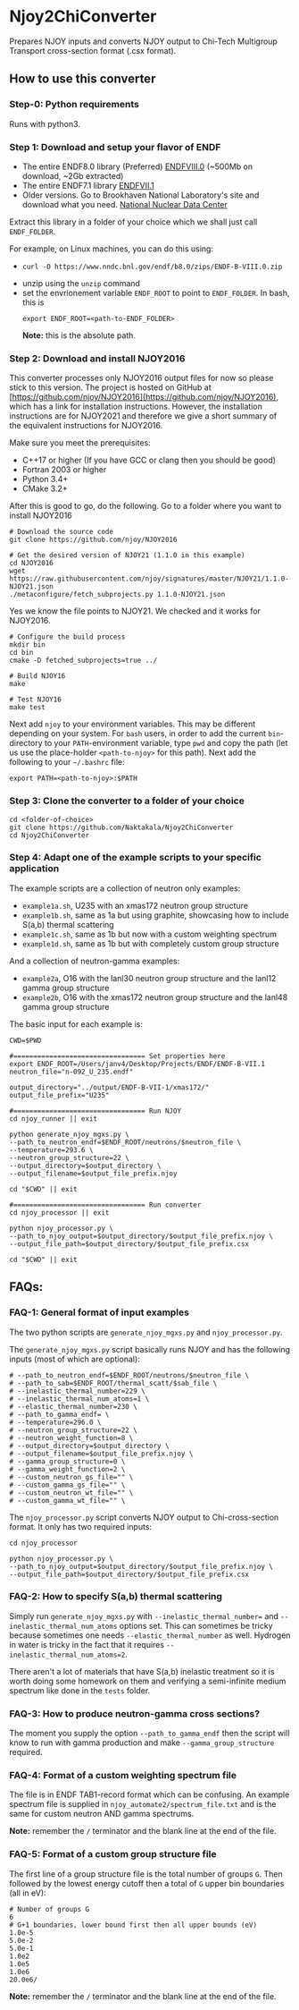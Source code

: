 # Njoy2ChiConverter
Prepares NJOY inputs and converts NJOY output to Chi-Tech Multigroup Transport cross-section format (.csx format).

## How to use this converter

### Step-0: Python requirements

Runs with python3.

### Step 1: Download and setup your flavor of ENDF

- The entire ENDF8.0 library (Preferred) [ENDFVIII.0](https://www.nndc.bnl.gov/endf/b8.0/zips/ENDF-B-VIII.0.zip) (~500Mb on download, ~2Gb extracted)
- The entire ENDF7.1 library [ENDFVII.1](https://ndclx4.bnl.gov/gf/download/frsrelease/138/2242/ENDF-B-VII.1.tar.gz)
- Older versions. Go to Brookhaven National Laboratory's site and download what you need. [National Nuclear Data Center](https://www.nndc.bnl.gov/exfor/endf00.jsp)

Extract this library in a folder of your choice which we shall just call `ENDF_FOLDER`.

For example, on Linux machines, you can do this using: 
- ```shell 
  curl -O https://www.nndc.bnl.gov/endf/b8.0/zips/ENDF-B-VIII.0.zip
  ```
- unzip using the ```unzip``` command
- set the envrionement variable `ENDF_ROOT` to point to `ENDF_FOLDER`. In bash, this is
  ```shell
  export ENDF_ROOT=<path-to-ENDF_FOLDER>
  ```
  **Note:** this is the absolute path.
  
### Step 2: Download and install NJOY2016

This converter processes only NJOY2016 output files for now so please stick to this version. The project is hosted on GitHub at [https://github.com/njoy/NJOY2016](https://github.com/njoy/NJOY2016), which has a link for installation instructions. However, the installation instructions are for NJOY2021 and therefore we give a short summary of the equivalent instructions for NJOY2016.

Make sure you meet the prerequisites:

- C++17 or higher (If you have GCC or clang then you should be good)
- Fortran 2003 or higher
- Python 3.4+
- CMake 3.2+

After this is good to go, do the following. Go to a folder where you want to install NJOY2016

```shell
# Download the source code
git clone https://github.com/njoy/NJOY2016

# Get the desired version of NJOY21 (1.1.0 in this example)
cd NJOY2016
wget https://raw.githubusercontent.com/njoy/signatures/master/NJOY21/1.1.0-NJOY21.json
./metaconfigure/fetch_subprojects.py 1.1.0-NJOY21.json
```
Yes we know the file points to NJOY21. We checked and it works for NJOY2016.

```shell
# Configure the build process
mkdir bin
cd bin
cmake -D fetched_subprojects=true ../

# Build NJOY16
make

# Test NJOY16
make test
```

Next add `njoy` to your environment variables. This may be different depending on your system. For `bash` users, in order to add the current `bin`-directory to your `PATH`-environment variable, type `pwd` and copy the path (let us use the place-holder `<path-to-njoy>` for this path). Next add the following to your `~/.bashrc` file:

```shell
export PATH=<path-to-njoy>:$PATH
```

### Step 3: Clone the converter to a folder of your choice

```shell
cd <folder-of-choice>
git clone https://github.com/Naktakala/Njoy2ChiConverter
cd Njoy2ChiConverter
```

### Step 4: Adapt one of the example scripts to your specific application

The example scripts are a collection of neutron only examples:
- `example1a.sh`, U235 with an xmas172 neutron group structure
- `example1b.sh`, same as 1a but using graphite, showcasing how to include S(a,b) thermal scattering
- `example1c.sh`, same as 1b but now with a custom weighting spectrum
- `example1d.sh`, same as 1b but with completely custom group structure

And a collection of neutron-gamma examples:
- `example2a`, O16 with the lanl30 neutron group structure and the lanl12 gamma group structure
- `example2b`, O16 with the xmas172 neutron group structure and the lanl48 gamma group structure


The basic input for each example is:
```shell
CWD=$PWD

#================================= Set properties here
export ENDF_ROOT=/Users/janv4/Desktop/Projects/ENDF/ENDF-B-VII.1
neutron_file="n-092_U_235.endf"

output_directory="../output/ENDF-B-VII-1/xmas172/"
output_file_prefix="U235"

#================================= Run NJOY
cd njoy_runner || exit

python generate_njoy_mgxs.py \
--path_to_neutron_endf=$ENDF_ROOT/neutrons/$neutron_file \
--temperature=293.6 \
--neutron_group_structure=22 \
--output_directory=$output_directory \
--output_filename=$output_file_prefix.njoy

cd "$CWD" || exit

#================================= Run converter
cd njoy_processor || exit

python njoy_processor.py \
--path_to_njoy_output=$output_directory/$output_file_prefix.njoy \
--output_file_path=$output_directory/$output_file_prefix.csx

cd "$CWD" || exit
```

## FAQs:

### FAQ-1: General format of input examples
The two python scripts are `generate_njoy_mgxs.py` and `njoy_processor.py`.

The `generate_njoy_mgxs.py` script basically runs NJOY and has the following inputs (most of which are optional):
```
# --path_to_neutron_endf=$ENDF_ROOT/neutrons/$neutron_file \
# --path_to_sab=$ENDF_ROOT/thermal_scatt/$sab_file \
# --inelastic_thermal_number=229 \
# --inelastic_thermal_num_atoms=1 \
# --elastic_thermal_number=230 \
# --path_to_gamma_endf= \
# --temperature=296.0 \
# --neutron_group_structure=22 \
# --neutron_weight_function=8 \
# --output_directory=$output_directory \
# --output_filename=$output_file_prefix.njoy \
# --gamma_group_structure=0 \
# --gamma_weight_function=2 \
# --custom_neutron_gs_file="" \
# --custom_gamma_gs_file="" \
# --custom_neutron_wt_file="" \
# --custom_gamma_wt_file="" \
```

The `njoy_processor.py` script converts NJOY output to Chi-cross-section format. It only has two required inputs:
```
cd njoy_processor

python njoy_processor.py \
--path_to_njoy_output=$output_directory/$output_file_prefix.njoy \
--output_file_path=$output_directory/$output_file_prefix.csx 
```

### FAQ-2: How to specify S(a,b) thermal scattering
Simply run `generate_njoy_mgxs.py` with `--inelastic_thermal_number=` and `--inelastic_thermal_num_atoms` options set. This can sometimes be tricky because sometimes one needs `--elastic_thermal_number` as well. Hydrogen in water is tricky in the fact that it requires `--inelastic_thermal_num_atoms=2`. 

There aren't a lot of materials that have S(a,b) inelastic treatment so it is worth doing some homework on them and verifying a semi-infinite medium spectrum like done in the `tests` folder.

### FAQ-3: How to produce neutron-gamma cross sections?
The moment you supply the option `--path_to_gamma_endf` then the script will know to run with gamma production and make `--gamma_group_structure` required.

### FAQ-4: Format of a custom weighting spectrum file
The file is in ENDF TAB1-record format which can be confusing. An example spectrum file is supplied in `njoy_automate2/spectrum_file.txt` and is the same for custom neutron AND gamma spectrums.

**Note:** remember the `/` terminator and the blank line at the end of the file.

### FAQ-5: Format of a custom group structure file
The first line of a group structure file is the total number of groups `G`. Then followed by the lowest energy cutoff then a total of `G` upper bin boundaries (all in eV):

```
# Number of groups G
6
# G+1 boundaries, lower bound first then all upper bounds (eV)
1.0e-5
5.0e-2
5.0e-1
1.0e2
1.0e5
1.0e6
20.0e6/

```

**Note:** remember the `/` terminator and the blank line at the end of the file.